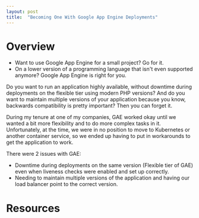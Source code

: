 ```yaml
---
layout: post
title:  "Becoming One With Google App Engine Deployments"
---
```


# Overview
- Want to use Google App Engine for a small project? Go for it. 
- On a lower version of a programming language that isn't even supported anymore? Google App Engine is right for you.

Do you want to run an application highly available, without downtime during deployments on the flexible tier using modern PHP versions? And do you want to maintain multiple versions of your application because you know, backwards compatibility is pretty important? Then you can forget it.

During my tenure at one of my companies, GAE worked okay until we wanted a bit more flexibility and to do more complex tasks in it. Unfortunately, at the time, we were in no position to move to Kubernetes or another container service, so we ended up having to put in workarounds to get the application to work.

There were 2 issues with GAE: 

- Downtime during deployments on the same version (Flexible tier of GAE) even when liveness checks were enabled and set up correctly.
- Needing to maintain multiple versions of the application and having our load balancer point to the correct version.

# Resources